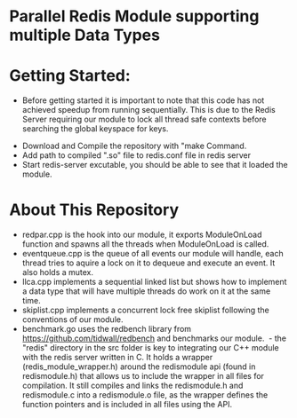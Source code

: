 # Parallel Redis Module supporting multiple Data Types

# Getting Started: 
 * Before getting started it is important to note that this code has not achieved speedup from running sequentially. This is due to the Redis Server requiring our module to lock all thread safe contexts before searching the global keyspace for keys.
 
  - Download and Compile the repository with "make Command.
  - Add path to compiled ".so" file to redis.conf file in redis server 
  - Start redis-server excutable, you should be able to see that it loaded the module. 
  
# About This Repository 
  - redpar.cpp is the hook into our module, it exports ModuleOnLoad function and spawns all the threads when ModuleOnLoad is called. 
  - eventqueue.cpp is the queue of all events our module will handle, each thread tries to aquire a lock on it to dequeue and execute an event. It also holds a mutex. 
  - llca.cpp implements a sequential linked list but shows how to implement a data type that will have multiple threads do work on it at the same time. 
  - skiplist.cpp implements a concurrent lock free skiplist following the conventions of our module. 
  - benchmark.go uses the redbench library from https://github.com/tidwall/redbench and benchmarks our module. 
  - the "redis" directory in the src folder is key to integrating our C++ module with the redis server written in C. It holds a wrapper (redis_module_wrapper.h) around the redismodule api (found in redismodule.h) that allows us to include the wrapper in all files for compilation. It still compiles and links the redismodule.h and redismodule.c into a redismodule.o file, as the wrapper defines the function pointers and is included in all files using the API. 
